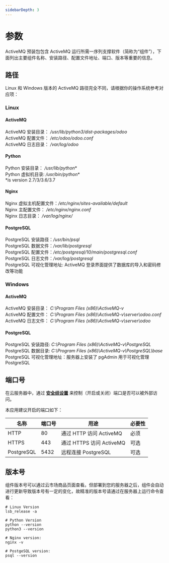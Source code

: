 ```yaml
---
sidebarDepth: 3
---
```


# 参数

ActiveMQ 预装包包含 ActiveMQ 运行所需一序列支撑软件（简称为“组件”），下面列出主要组件名称、安装路径、配置文件地址、端口、版本等重要的信息。

## 路径

Linux 和 Windows 版本的 ActiveMQ 路径完全不同，请根据你的操作系统参考对应项：

### Linux
#### ActiveMQ

ActiveMQ 安装目录： */usr/lib/python3/dist-packages/odoo*  
ActiveMQ 配置文件： */etc/odoo/odoo.conf*  
ActiveMQ 日志目录： */var/log/odoo*

#### Python

Python 安装目录： */usr/lib/python**  
Python 虚拟机目录: */usr/bin/python**  
*is version 2.7/3/3.6/3.7

#### Nginx

Nginx 虚拟主机配置文件：*/etc/nginx/sites-available/default*  
Nginx 主配置文件： */etc/nginx/nginx.conf*  
Nginx 日志目录： */var/log/nginx/*

#### PostgreSQL

PostgreSQL 安装路径：*/usr/bin/psql*  
PostgreSQL 数据文件：*/var/lib/postgresql*   
PostgreSQL 配置文件：*/etc/postgresql/10/main/postgresql.conf*      
PostgreSQL 日志文件：*/var/log/postgresql*  
PostgreSQL 可视化管理地址: ActiveMQ 登录界面提供了数据库的导入和密码修改等功能

### Windows

#### ActiveMQ

ActiveMQ 安装目录： *C:\Program Files (x86)\ActiveMQ-v*  
ActiveMQ 配置文件： *C:\Program Files (x86)\ActiveMQ-v\server\odoo.conf*    
ActiveMQ 日志文件： *C:\Program Files (x86)\ActiveMQ-v\server\odoo*

#### PostgreSQL

PostgreSQL 安装路径: *C:\Program Files (x86)\ActiveMQ-v\PostgreSQL*  
PostgreSQL 数据目录: *C:\Program Files (x86)\ActiveMQ-v\PostgreSQL\base*  
PostgreSQL 可视化管理地址：服务器上安装了 pgAdmin 用于可视化管理 PostgreSQL

## 端口号

在云服务器中，通过 **[安全组设置](https://support.websoft9.com/docs/faq/zh/tech-instance.html)** 来控制（开启或关闭）端口是否可以被外部访问。 

本应用建议开启的端口如下：

| 名称 | 端口号 | 用途 |  必要性 |
| --- | --- | --- | --- |
| HTTP | 80 | 通过 HTTP 访问 ActiveMQ | 必须 |
| HTTPS | 443 | 通过 HTTPS 访问 ActiveMQ | 可选 |
| PostgreSQL | 5432 | 远程连接 PostgreSQL | 可选 |

## 版本号

组件版本号可以通过云市场商品页面查看。但部署到您的服务器之后，组件会自动进行更新导致版本号有一定的变化，故精准的版本号请通过在服务器上运行命令查看：

```shell
# Linux Version
lsb_release -a

# Python Version
python --version  
python3 --version

# Nginx version:
nginx -v

# PostgeSQL version:
psql --version
```